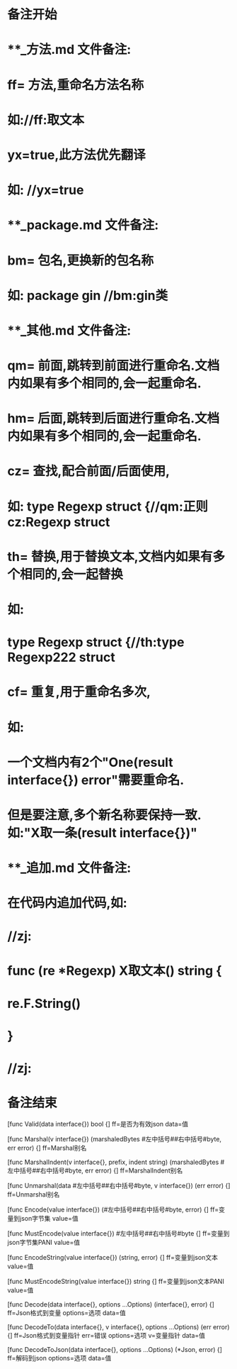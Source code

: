 # 备注开始
# **_方法.md 文件备注:
# ff= 方法,重命名方法名称
# 如://ff:取文本
#
# yx=true,此方法优先翻译
# 如: //yx=true

# **_package.md 文件备注:
# bm= 包名,更换新的包名称 
# 如: package gin //bm:gin类

# **_其他.md 文件备注:
# qm= 前面,跳转到前面进行重命名.文档内如果有多个相同的,会一起重命名.
# hm= 后面,跳转到后面进行重命名.文档内如果有多个相同的,会一起重命名.
# cz= 查找,配合前面/后面使用,
# 如: type Regexp struct {//qm:正则 cz:Regexp struct
#
# th= 替换,用于替换文本,文档内如果有多个相同的,会一起替换
# 如:
# type Regexp struct {//th:type Regexp222 struct
#
# cf= 重复,用于重命名多次,
# 如: 
# 一个文档内有2个"One(result interface{}) error"需要重命名.
# 但是要注意,多个新名称要保持一致. 如:"X取一条(result interface{})"

# **_追加.md 文件备注:
# 在代码内追加代码,如:
# //zj:
# func (re *Regexp) X取文本() string { 
# re.F.String()
# }
# //zj:
# 备注结束

[func Valid(data interface{}) bool {]
ff=是否为有效json
data=值

[func Marshal(v interface{}) (marshaledBytes #左中括号##右中括号#byte, err error) {]
ff=Marshal别名

[func MarshalIndent(v interface{}, prefix, indent string) (marshaledBytes #左中括号##右中括号#byte, err error) {]
ff=MarshalIndent别名

[func Unmarshal(data #左中括号##右中括号#byte, v interface{}) (err error) {]
ff=Unmarshal别名

[func Encode(value interface{}) (#左中括号##右中括号#byte, error) {]
ff=变量到json字节集
value=值

[func MustEncode(value interface{}) #左中括号##右中括号#byte {]
ff=变量到json字节集PANI
value=值

[func EncodeString(value interface{}) (string, error) {]
ff=变量到json文本
value=值

[func MustEncodeString(value interface{}) string {]
ff=变量到json文本PANI
value=值

[func Decode(data interface{}, options ...Options) (interface{}, error) {]
ff=Json格式到变量
options=选项
data=值

[func DecodeTo(data interface{}, v interface{}, options ...Options) (err error) {]
ff=Json格式到变量指针
err=错误
options=选项
v=变量指针
data=值

[func DecodeToJson(data interface{}, options ...Options) (*Json, error) {]
ff=解码到json
options=选项
data=值
